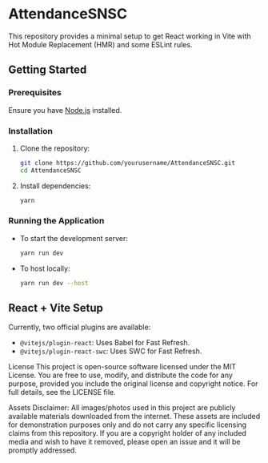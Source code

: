 # AttendanceSNSC

This repository provides a minimal setup to get React working in Vite with Hot Module Replacement (HMR) and some ESLint rules.

## Getting Started

### Prerequisites
Ensure you have [Node.js](https://nodejs.org/) installed.

### Installation

1. Clone the repository:
   ```sh
   git clone https://github.com/yourusername/AttendanceSNSC.git
   cd AttendanceSNSC
   ```
2. Install dependencies:
   ```sh
   yarn
   ```

### Running the Application

- To start the development server:
  ```sh
  yarn run dev
  ```
- To host locally:
  ```sh
  yarn run dev --host
  ```

## React + Vite Setup
Currently, two official plugins are available:

- `@vitejs/plugin-react`: Uses Babel for Fast Refresh.
- `@vitejs/plugin-react-swc`: Uses SWC for Fast Refresh.



License
This project is open-source software licensed under the MIT License. You are free to use, modify, and distribute the code for any purpose, provided you include the original license and copyright notice. For full details, see the LICENSE file.

Assets Disclaimer:
All images/photos used in this project are publicly available materials downloaded from the internet. These assets are included for demonstration purposes only and do not carry any specific licensing claims from this repository. If you are a copyright holder of any included media and wish to have it removed, please open an issue and it will be promptly addressed.

